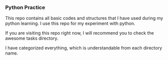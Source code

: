 ### Python Practice

This repo contains all basic codes and structures that
I have used during my python learning. I use this repo for my experiment with python. 

If you are visiting this repo right now, I will 
recommend you to check the awesome tasks directory. 

I have categorized everything, which is understandable from each directory name.